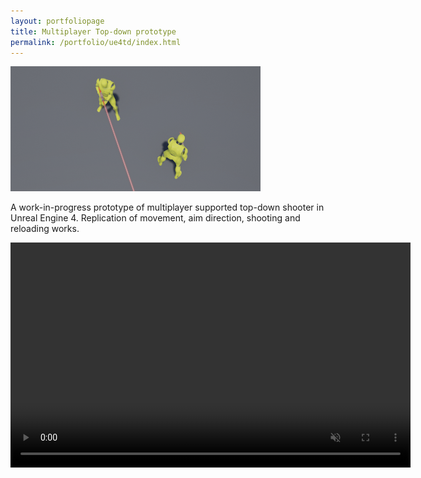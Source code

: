 ```yaml
---
layout: portfoliopage
title: Multiplayer Top-down prototype
permalink: /portfolio/ue4td/index.html
---
```


![UE4 Top Down](/public/images/ue4td.png)

A work-in-progress prototype of multiplayer supported top-down shooter in Unreal Engine 4. Replication of movement, aim direction, shooting and reloading works.

<video src="https://dl.dropboxusercontent.com/u/7422512/Unreal/firstwebmever.webm" controls width="640" height="360" muted></video>
